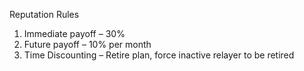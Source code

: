 Reputation Rules
1. Immediate payoff – 30%
2. Future payoff – 10% per month
3. Time Discounting – Retire plan, force inactive relayer to be retired
